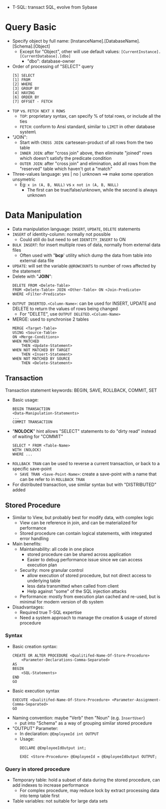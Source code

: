   - T-SQL: transact SQL, evolve from Sybase

# Query Basic
  - Specify object by full name: [InstanceName].[DatabaseName].[Schema].[Object]
    - Except for "Object", other will use default values: `[CurrentInstance].[CurrentDatabase].[dbo]`
	  - "dbo": database-owner
  - Order of processing of "SELECT" query
    ```
	[5] SELECT
	[1] FROM
	[2] WHERE
	[3] GROUP BY
	[4] HAVING
	[6] ORDER BY
	[7] OFFSET - FETCH
	```
  - `TOP` vs. `FETCH NEXT X ROWS`
	+ `TOP`: proprietary syntax, can specify % of total rows, or include all the ties
	+ `FETCH`: conform to Ansi standard, similar to `LIMIT` in other database system\
  - "JOIN": 
    + Start with `CROSS JOIN`: cartesean-product of all rows from the two table
	+ `INNER JOIN`: after "cross join" above, then eliminate "joined" rows which doesn't satisfy the predicate condition
	+ `OUTER JOIN`: after "cross join" and elimination, add all rows from the "reserved" table which haven't got a "match"
  - Three-values language: yes | no | unknown ==> make some operation unsymetric
    - Eg: `x in (A, B, NULL)` vs `x not in (A, B, NULL)`
	  + The first can be true/false/unknown, while the second is always unknown
	  
# Data Manipulation
  - Data manipulation language: `INSERT`, `UPDATE`, `DELETE` statements
  - `INSERT` of identity-column: normally not possible
    + Could still do but need to set `IDENTITY_INSERT` to ON
  - `BULK INSERT`: for insert multiple rows of data, normally from external data files
    - Often used with "**bcp**' utility which dump the data from table into external data file
  - `UPDATE`: will set the variable `@@ROWCOUNTS` to number of rows affected by the statement
  - Delete with "**JOIN**":
    ```
	DELETE FROM <Delete-Table>
	FROM <Delete-Table> JOIN <Other-Table> ON <Join-Predicate>
	WHERE <Filter-Predicate>
	```
  - `OUTPUT INSERTED.<Column-Name>`: can be used for INSERT, UPDATE and DELETE to return the values of rows being changed
    - For "DELETE", use `OUTPUT DELETED.<Column-Name>`
  - MERGE: used to synchronise 2 tables
    ```
	MERGE <Target-Table>
	USING <Source-Table>
	ON <Merge-Conditions>
	WHEN MATCHED
		THEN <Update-Statement>
	WHEN NOT MATCHED BY TARGET
		THEN <Insert-Statement>
	WHEN NOT MATCHED BY SOURCE
		THEN <Delete-Statement>
	```
	
## Transaction

Transaction statement keywords: BEGIN, SAVE, ROLLBACK, COMMIT, SET
  - Basic usage:
    ```
	BEGIN TRANSACTION
	<Data-Manipulation-Statements>
	...
	COMMIT TRANSACTION
	```
  - "**NOLOCK**" hint allows "SELECT" statements to do "dirty read" instead of waiting for "COMMIT"
	```
	SELECT * FROM <Table-Name>
	WITH (NOLOCK)
	WHERE ...
	```
  - `ROLLBACK TRAN` can be used to reverse a current transaction, or back to a specific save-point
    - `SAVE TRAN <Save-Point-Name>`: create a save-point with a name that can be refer to in `ROLLBACK TRAN`
  - For distributed transaction, use similar syntax but with "DISTRIBUTED" added

## Stored Procedure
  - Similar to View, but probably best for modify data, with complex logic
    - View can be reference in join, and can be materialized for performance
	- Stored procedure can contain logical statements, with integrated error handling
  - Main benefits:
    - Maintainability: all code in one place
	  + stored procedure can be shared across application
	  + Easier to debug performance issue since we can access execution plan
	- Security: more granular control
	  + allow execution of stored procedure, but not direct access to underlying table
	  + less data transmitted when called from client
	  + Help against "some" of the SQL injection attacks
	- Performance: mostly from execution plan cached and re-used, but is minimal for modern version of db system
  - Disadvantages:
    - Required true T-SQL expertise
	- Need a system approach to manage the creation & usage of stored procedure

### Syntax

  - Basic creation syntax:
	```
	CREATE OR ALTER PROCEDURE <Qualitifed-Name-Of-Store-Procedure>
		<Parameter-Declarations-Comma-Separated>
	AS
	BEGIN
		<SQL-Statements>
	END
	GO
	```
  - Basic execution syntax
    ```
    EXECUTE <Qualitifed-Name-Of-Store-Procedure> <Parameter-Assignment-Comma-Separated>
    GO
    ```
  - Naming convention: maybe "Verb" then "Noun" (e.g. `InsertUser`)
    + put into "Schema" as a way of grouping similar stored procedure
  - "OUTPUT" Parameter: 
    + In declaration: `@EmployeeId int OUTPUT`
    + Usage:
	  ```
	  DECLARE @EmployeeIdOutput int;
	  
	  EXEC <Store-Procedure> @EmployeeId = @EmployeeIdOutput OUTPUT;
	  ```
### Query in stored procedure
  - Temporary table: hold a subset of data during the stored procedure, can add indexes to increase performance
    + For complex procedure, may reduce lock by extract processing data into temp table first
  - Table variables: not suitable for large data sets